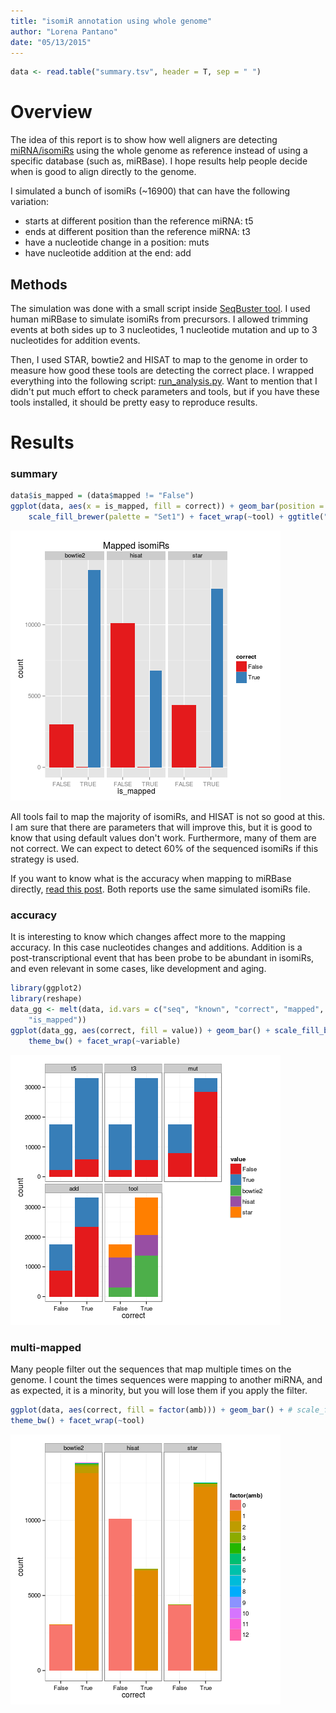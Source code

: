 ```yaml
---
title: "isomiR annotation using whole genome"
author: "Lorena Pantano"
date: "05/13/2015"
---
```





```r
data <- read.table("summary.tsv", header = T, sep = " ")
```

# Overview

The idea of this report is to show how well aligners are detecting
[miRNA/isomiRs](http://en.wikipedia.org/wiki/IsomiR) using the whole genome as reference instead of
using a specific database (such as, miRBase). I hope results
help people decide when is good to align directly to the genome.

I simulated a bunch of isomiRs (~16900) that can have the following variation:

* starts at different position than the reference miRNA: t5
* ends at different position than the reference miRNA: t3
* have a nucleotide change in a position: muts
* have nucleotide addition at the end: add

## Methods

The simulation was done with a small script inside [SeqBuster tool](https://github.com/lpantano/seqbuster/blob/master/misc/miRNA.simulator.py).
I used human miRBase to simulate isomiRs from precursors. I allowed trimming
events at both sides up to 3 nucleotides, 1 nucleotide mutation and 
up to 3 nucleotides for addition events.

Then, I used STAR, bowtie2 and HISAT to map to the genome in order to measure
how good these tools are detecting the correct place. I wrapped everything
into the following script: [run_analysis.py](https://github.com/lpantano/tools-mixer/blob/master/mirna/genome_based_mirna_annotation/run_tools.py). 
Want to mention that I didn't put much effort to
check parameters and tools, but if you have these tools installed, it
should be pretty easy to reproduce results.

# Results 

### summary


```r
data$is_mapped = (data$mapped != "False")
ggplot(data, aes(x = is_mapped, fill = correct)) + geom_bar(position = "dodge") + 
    scale_fill_brewer(palette = "Set1") + facet_wrap(~tool) + ggtitle("Mapped isomiRs")
```

![plot of chunk summary](figure/summary-1.png) 

All tools fail to map the majority of isomiRs, and HISAT is not so good at this. 
I am sure that there are parameters that will improve this, but it is
good to know that using default values don't work. Furthermore, many of 
them are not correct. We can expect to detect 60% of the sequenced isomiRs
if this strategy is used.

If you want to know what is the accuracy when mapping to miRBase directly,
[read this post](https://lorenapantano.wordpress.com/2014/02/28/mirna-annotation-tools-which-is-the-best/). Both reports use the same simulated isomiRs file.

### accuracy

It is interesting to know which changes affect more to the mapping accuracy. In this case nucleotides changes and additions. Addition is a post-transcriptional event that has been probe to be abundant in isomiRs, and even relevant in some cases, like development and aging. 



```r
library(ggplot2)
library(reshape)
data_gg <- melt(data, id.vars = c("seq", "known", "correct", "mapped", "amb", 
    "is_mapped"))
ggplot(data_gg, aes(correct, fill = value)) + geom_bar() + scale_fill_brewer(palette = "Set1") + 
    theme_bw() + facet_wrap(~variable)
```

![plot of chunk accuracy](figure/accuracy-1.png) 

### multi-mapped

Many people filter out the sequences that map multiple times on the genome.
I count the times sequences were mapping to another miRNA, and as expected, it
is a minority, but you will lose them if you apply the filter.


```r
ggplot(data, aes(correct, fill = factor(amb))) + geom_bar() + # scale_fill_hue('number of times annotated', colours = 'blue') +
theme_bw() + facet_wrap(~tool)
```

![plot of chunk multi-mapped](figure/multi-mapped-1.png) 
